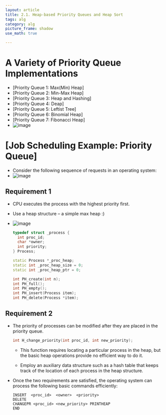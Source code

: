 ```yaml
---
layout: article
title: 2.1. Heap-based Priority Queues and Heap Sort 
tags: alg
category: alg
picture_frame: shadow
use_math: true

---
```


# A Variety of Priority Queue Implementations

- [Priority Queue 1: Max(Min) Heap]
- [Priority Queue 2: Min-Max Heap]
- [Priority Queue 3: Heap and Hashing]
- [Priority Queue 4: Deap]
- [Priority Queue 5: Leftist Tree]
- [Priority Queue 6: Binomial Heap]
- [Priority Queue 7: Fibonacci Heap]
- ![image](https://user-images.githubusercontent.com/46957634/122647374-ee4bad00-d15e-11eb-89e4-54a40fe2c7af.png)

# [Job Scheduling Example: Priority Queue]

- Consider the following sequence of requests in an operating system:
- ![image](https://user-images.githubusercontent.com/46957634/122647405-0fac9900-d15f-11eb-93f9-64b1de13a5ee.png)

## Requirement 1

- CPU executes the process with the highest priority first.
- Use a heap structure – a simple max heap :)
- ![image](https://user-images.githubusercontent.com/46957634/122647442-34087580-d15f-11eb-9f5c-13429a351669.png)

  ```c++
  typedef struct _process {
    int proc_id; 
    char *owner; 
    int priority;
  } Process;

  static Process *_proc_heap; 
  static int _proc_heap_size = 0; 
  static int _proc_heap_ptr = 0;

  int PH_create(int n);        
  int PH_full();
  int PH_empty();
  int PH_insert(Process item);
  int PH_delete(Process *item);
  ```

## Requirement 2

- The priority of processes can be modified after they are placed in the priority queue.

  ```c++
  int H_change_priority(int proc_id, int new_priority);
  ```

  - This function requires locating a particular process in the heap, but the basic heap operations provide no efficient way to do it.

  - Employ an auxiliary data structure such as a hash table that keeps track of the location of each process in the heap structure.

- Once the two requirements are satisfied, the operating system can process the following basic commands efficiently:

  ```assembly
  INSERT  <proc_id>  <owner>  <priority>
  DELETE
  CHANGEPR <proc_id> <new_priority> PRINTHEAP
  END
  ```
